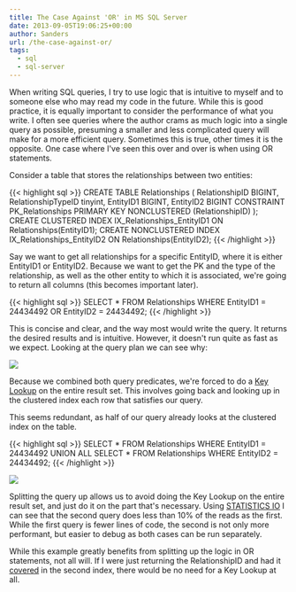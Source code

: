 ```yaml
---
title: The Case Against 'OR' in MS SQL Server
date: 2013-09-05T19:06:25+00:00
author: Sanders
url: /the-case-against-or/
tags:
  - sql
  - sql-server
---
```

When writing SQL queries, I try to use logic that is intuitive to myself and to someone else who may read my code in the future. While this is good practice, it is equally important to consider the performance of what you write. I often see queries where the author crams as much logic into a single query as possible, presuming a smaller and less complicated query will make for a more efficient query. Sometimes this is true, other times it is the opposite. One case where I've seen this over and over is when using OR statements.

Consider a table that stores the relationships between two entities:

{{< highlight sql >}}
CREATE TABLE Relationships
(
  RelationshipID BIGINT,
  RelationshipTypeID tinyint,
  EntityID1 BIGINT,
  EntityID2 BIGINT
  CONSTRAINT PK_Relationships PRIMARY KEY NONCLUSTERED (RelationshipID)
);
CREATE CLUSTERED INDEX IX_Relationships_EntityID1
  ON Relationships(EntityID1);
CREATE NONCLUSTERED INDEX IX_Relationships_EntityID2
  ON Relationships(EntityID2);
{{< /highlight >}}

Say we want to get all relationships for a specific EntityID, where it is either EntityID1 or EntityID2. Because we want to get the PK and the type of the relationship, as well as the other entity to which it is associated, we're going to return all columns (this becomes important later).

{{< highlight sql >}}
SELECT * FROM Relationships
WHERE EntityID1 = 24434492
OR EntityID2 = 24434492;
{{< /highlight >}}

This is concise and clear, and the way most would write the query. It returns the desired results and is intuitive. However, it doesn't run quite as fast as we expect. Looking at the query plan we can see why:

![](/img/2013-09-05-the-case-against-or/qp1.png)

Because we combined both query predicates, we're forced to do a <a href="http://technet.microsoft.com/en-us/library/bb326635(v=sql.105).aspx" target="_blank">Key Lookup</a> on the entire result set. This involves going back and looking up in the clustered index each row that satisfies our query.

This seems redundant, as half of our query already looks at the clustered index on the table.

{{< highlight sql >}}
SELECT * FROM Relationships
WHERE EntityID1 = 24434492
UNION ALL
SELECT * FROM Relationships
WHERE EntityID2 = 24434492;
{{< /highlight >}}

![](/img/2013-09-05-the-case-against-or/qp2.png)

Splitting the query up allows us to avoid doing the Key Lookup on the entire result set, and just do it on the part that's necessary. Using <a href="http://msdn.microsoft.com/en-us/library/ms184361.aspx" target="_blank">STATISTICS IO</a> I can see that the second query does less than 10% of the reads as the first. While the first query is fewer lines of code, the second is not only more performant, but easier to debug as both cases can be run separately.

While this example greatly benefits from splitting up the logic in OR statements, not all will. If I were just returning the RelationshipID and had it <a href="http://www.dbadiaries.com/sql-server-covering-index-and-key-lookup" target="_blank">covered</a> in the second index, there would be no need for a Key Lookup at all.
